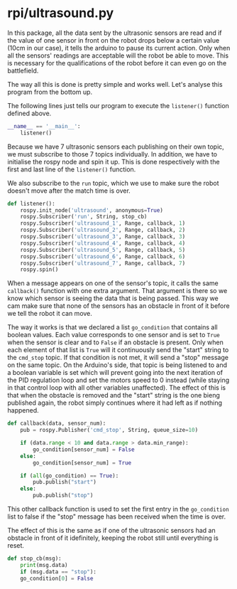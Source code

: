 # rpi/ultrasound.py

In this package, all the data sent by the ultrasonic sensors are read and if the value of one sensor in front on the robot drops below a certain value (10cm in our case), it tells the arduino to pause its current action. Only when all the sensors' readings are acceptable will the robot be able to move. This is necessary for the qualifications of the robot before it can even go on the battlefield.

The way all this is done is pretty simple and works well. Let's analyse this program from the bottom up.

The following lines just tells our program to execute the `listener()` function  defined above.
```python
__name__ == '__main__':
    listener()
```

Because we have 7 ultrasonic sensors each publishing on their own topic, we must subscribe to those 7 topics individually. In addition, we have to initialise the rospy node and spin it up. This is done respectively with the first and last line of the `listener()` function.

We also subscribe to the `run` topic, which we use to make sure the robot doesn't move after the match time is over.
```python
def listener():
    rospy.init_node('ultrasound', anonymous=True)
    rospy.Subscriber('run', String, stop_cb)
    rospy.Subscriber('ultrasound_1', Range, callback, 1)
    rospy.Subscriber('ultrasound_2', Range, callback, 2)
    rospy.Subscriber('ultrasound_3', Range, callback, 3)
    rospy.Subscriber('ultrasound_4', Range, callback, 4)
    rospy.Subscriber('ultrasound_5', Range, callback, 5)
    rospy.Subscriber('ultrasound_6', Range, callback, 6)
    rospy.Subscriber('ultrasound_7', Range, callback, 7)
    rospy.spin()
```

When a message appears on one of the sensor's topic, it calls the same `callback()` function with one extra argument. That argument is there so we know which sensor is seeing the data that is being passed. This way we cam make sure that none of the sensors has an obstacle in front of it before we tell the robot it can move.

The way it works is that we declared a list `go_condition` that contains all boolean values. Each value corresponds to one sensor and is set to `True` when the sensor is clear and to `False` if an obstacle is present. Only when each element of that list is `True` will it continuously send the "start" string to the `cmd_stop` topic. If that condition is not met, it will send a "stop" message on the same topic. On the Arduino's side, that topic is being listened to and a boolean variable is set which will prevent going into the next iteration of the PID regulation loop and set the motors speed to 0 instead (while staying in that control loop with all other variables unaffected). The effect of this is that when the obstacle is removed and the "start" string is the one bieng published again, the robot simply continues where it had left as if nothing happened.
```python
def callback(data, sensor_num):
    pub = rospy.Publisher('cmd_stop', String, queue_size=10)

    if (data.range < 10 and data.range > data.min_range):
        go_condition[sensor_num] = False
    else:
        go_condition[sensor_num] = True

    if (all(go_condition) == True):
        pub.publish("start")
    else:
        pub.publish("stop")
```

This other callback function is used to set the first entry in the `go_condition` list to false if the "stop" message has been received when the time is over.

The effect of this is the same as if one of the ultrasonic sensors had an obstacle in front of it idefinitely, keeping the robot still until everything is reset.
```python
def stop_cb(msg):
    print(msg.data)
    if (msg.data == "stop"):
    go_condition[0] = False
```
